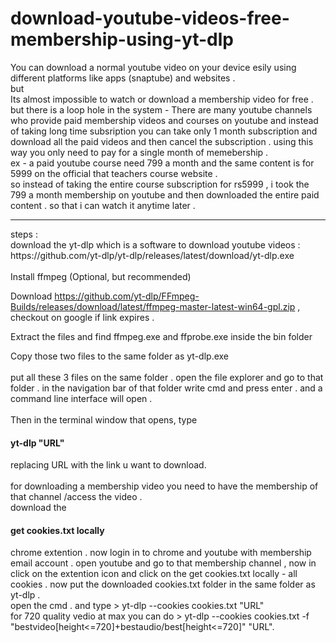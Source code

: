 # download-youtube-videos-free-membership-using-yt-dlp

You can download a normal youtube video on your device esily using different platforms like apps (snaptube) and websites . 
<br>but<br>
Its almost impossible to watch or download a membership video for free . <br>
but there is a loop hole in the system - There are many youtube channels who provide paid membership videos and courses on youtube and instead of taking long time subsription you can take only 1 month subscription and download all the paid videos and then cancel the subscription . using this way you only need to pay for a single month of memebership . <br>
ex - a paid youtube course need 799 a month and the same content is for 5999 on the official that teachers course website . 
<br>
so instead of taking the entire course subscription for rs5999 , i took the 799 a month membership on youtube and then downloaded the entire paid content . so that i can watch it anytime later . 
<br>
<hr>
steps : <br>
download the yt-dlp which is a software to download youtube videos :  https://github.com/yt-dlp/yt-dlp/releases/latest/download/yt-dlp.exe <br><br>
Install ffmpeg (Optional, but recommended)

Download https://github.com/yt-dlp/FFmpeg-Builds/releases/download/latest/ffmpeg-master-latest-win64-gpl.zip , checkout on google if link expires . 

Extract the files and find ffmpeg.exe and ffprobe.exe inside the bin folder

Copy those two files to the same folder as yt-dlp.exe
<br><br>
put all these 3 files on the same folder . open the file explorer and go to that folder . in the navigation bar of that folder write cmd and press enter . and a command line interface will open . 
<br> <br>
Then in the terminal window that opens, type <h4>yt-dlp "URL"</h4>replacing URL with the link u want to download.
<br> <br>
for downloading a membership video you need to have the membership of that channel /access the video . <br>
download the <h4>get cookies.txt locally</h4> chrome extention . now login in to chrome and youtube with membership email account . open youtube and go to that membership channel , now in click on the extention icon and click on the get cookies.txt locally - all cookies . now put the downloaded cookies.txt folder in the same folder as yt-dlp . <br>
open the cmd . and type > yt-dlp --cookies cookies.txt "URL" <br>
for 720 quality vedio at max you can do > yt-dlp --cookies cookies.txt -f "bestvideo[height<=720]+bestaudio/best[height<=720]" "URL". 
